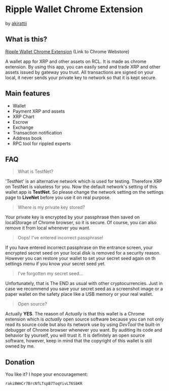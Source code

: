 # Ripple Wallet Chrome Extension 
  
  by [akirattii](https://plus.google.com/+AkiraTanakaakirattii)


## What is this?

[Ripple Wallet Chrome Extension](https://chrome.google.com/webstore/detail/ripple-wallet/pbdihppojjickcoendiloibpjokjaobc) (Link to Chrome Webstore)  
  
A wallet app for XRP and other assets on RCL. It is made as chrome extension.
By using this app, you can easily send and trade XRP and other assets issued by gateway you trust.
All transactions are signed on your local, it never sends your private key to network so that it is kept secure.


## Main features

+ Wallet
+ Payment XRP and assets
+ XRP Chart
+ Escrow
+ Exchange
+ Transaction notification
+ Address book
+ RPC tool for rippled experts


## FAQ

> What is TestNet?

'TestNet' is an alternative network which is used for testing. Therefore XRP on TestNet is valueless for you. Now the default network's setting of this wallet app is **TestNet**. So please change the network setting on the settings page to **LiveNet** before you use it on real purpose.

> Where is my private key stored?

Your private key is encrypted by your passphrase then saved on localStorage of Chrome browser, so it is secure. Of course, you can also remove it from local whenever you want.

> Oops! I've entered incorrect passphrase!

If you have entered incorrect passphrase on the entrance screen, your encrypted secret seed on your local disk is removed for a security reason. However you can restore your wallet to set your secret seed again on th settings menu if you know your secret seed yet.

> I've forgotten my secret seed...

Unfortunately, that is The END as usual with other cryptocurrencies. Just in case we recommend you save your secret seed as a screenshot image or a paper wallet on the safety place like a USB memory or your real wallet.

> Open source?

Actually **YES**. The reason of *Actually* is that this wallet is a Chrome extension which is *actually* open source software because you can not only read its source code but also its network use by using *DevTool* the built-in debugger of Chrome browser whenever you want. By auditing its code and behavior by yourself, you will trust it. It is definitely an open source software, however, keep in mind that the copyright of this wallet is still owned by me. 

## Donation

You like it? I hope your encouragement:

`raki8WmCr7BrcNfLTspB7ToqYivLT6SbKR`
